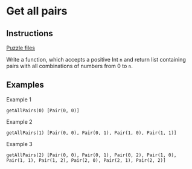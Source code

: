 # Get all pairs

## Instructions

[Puzzle files](.)

Write a function, which accepts a positive Int `n` and return list containing pairs with all combinations of numbers from 0 to `n`.

## Examples

Example 1

```
getAllPairs(0) [Pair(0, 0)]
```

Example 2

```
getAllPairs(1) [Pair(0, 0), Pair(0, 1), Pair(1, 0), Pair(1, 1)]
```

Example 3

```
getAllPairs(2) [Pair(0, 0), Pair(0, 1), Pair(0, 2), Pair(1, 0), Pair(1, 1), Pair(1, 2), Pair(2, 0), Pair(2, 1), Pair(2, 2)]
```
